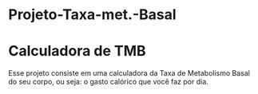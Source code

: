 # Projeto-Taxa-met.-Basal

<h1>Calculadora de TMB</h1>

<p>Esse projeto consiste em uma calculadora da Taxa de Metabolismo Basal do seu corpo, ou seja: o gasto calórico que você faz por dia.</p>
